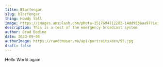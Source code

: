 ```yaml
---
title: Blarfengar
slug: blarfengar
thing: Howdy Yall
image: https://images.unsplash.com/photo-1517694712202-14dd9538aa97?ixid=M3w0OTkxMTJ8MHwxfHNlYXJjaHwzfHxjb21wdXRlcnxlbnwwfHx8fDE2OTQxMjIyNTV8MA&ixlib=rb-4.0.3
description: This is a test of the emergency broadcast system
author: Brad Bodine
date: 2023-09-06
authorImage: https://randomuser.me/api/portraits/men/95.jpg
draft: false
---
```


Hello World again
